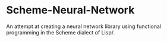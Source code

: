 # Scheme-Neural-Network
An attempt at creating a neural network library using functional programming in the Scheme dialect of Lisp/.
